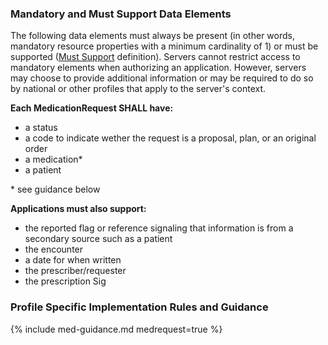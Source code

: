 
### Mandatory and Must Support Data Elements


<!-- Boilerplate -->
The following data elements must always be present (in other words, mandatory resource properties with a minimum cardinality of 1) or must be supported ([Must Support](conformance.html#must-support) definition). Servers cannot restrict access to mandatory elements when authorizing an application. However, servers may choose to provide additional information or may be required to do so by national or other profiles that apply to the server's context.


**Each MedicationRequest SHALL have:**
* a status
* a code to indicate wether the request is a proposal, plan, or an original order
* a medication*
* a patient
  
\* see guidance below
 
**Applications must also support:**
* the reported flag or reference signaling that information is from a secondary source such as a patient
* the encounter
* a date for when written
* the prescriber/requester 
* the prescription Sig


<!-- (only if present) -->
### Profile Specific Implementation Rules and Guidance

<!-- include content or add inline -->

{% include med-guidance.md medrequest=true %}

<!-- (and only if present) -->
<!-- ### Example Usage Scenarios -->

<!-- include content or add inline -->


